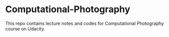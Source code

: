 # Computational-Photography
This repo contains lecture notes and codes for Computational Photography course on Udacity.
